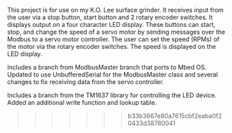 This project is for use on my K.O. Lee surface grinder. It receives input from the user via a stop button, start button and 2 rotary encoder switches. It displays output on a four character LED display. These buttons can start, stop, and change the speed of a servo motor by sending messages over the Modbus to a servo motor controller. The user can set the speed (RPMs) of the motor via the rotary encoder switches. The speed is displayed on the LED display.

Includes a branch from ModbusMaster branch that ports to Mbed OS. Updated to use UnbufferedSerial for the ModbusMaster class and several changes to fix receiving data from the servo controller.

Includes a branch from the TM1637 library for controlling the LED device. Added an additional write function and lookup table.
>>>>>>> b33b3667e80a7615cbf2eaba0f20433d38780041
